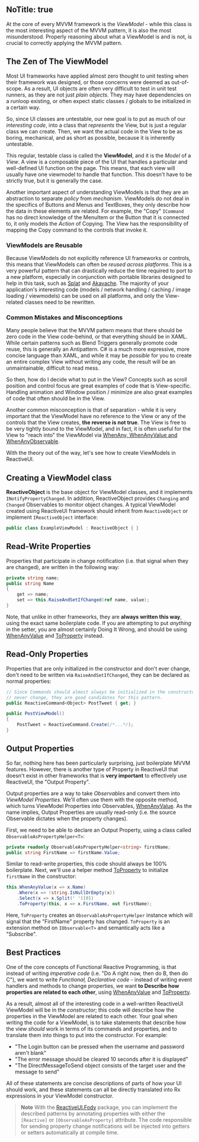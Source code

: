 NoTitle: true
---
At the core of every MVVM framework is the *ViewModel* - while this class is the most interesting aspect of the MVVM pattern, it is also the most misunderstood. Properly reasoning about what a ViewModel is and is not, is crucial to correctly applying the MVVM pattern.

## The Zen of The ViewModel

Most UI frameworks have applied almost zero thought to unit testing when their framework was designed, or those concerns were deemed as out-of-scope. As a result, UI objects are often very difficult to test in unit test runners, as they are not just *plain objects*. They may have dependencies on a runloop existing, or often expect static classes / globals to be initialized in a certain way.

So, since UI classes are untestable, our new goal is to put as much of our *interesting code*, into a class that *represents* the View, but is just a regular class we can create. Then, we want the actual code in the View to be
as boring, mechanical, and as short as possible, because it is inherently untestable.

This regular, testable class is called the **ViewModel**, and it is the *Model* of a *View*. A view is a composable piece of the UI that handles a particular and well-defined UI function on the page. This means, that each view will usually have one viewmodel to handle that function. This doesn't have to be strictly true, but it is generally the case.

Another important aspect of understanding ViewModels is that they are an abstraction to separate *policy* from *mechanism*. ViewModels do not deal in the specifics of Buttons and Menus and TextBoxes, they only describe how the data in these elements are related. For example, the "Copy" `ICommand` has no direct knowledge of the MenuItem or the Button that it is connected to, it only models the *Action* of Copying. The View has the responsibility of mapping the Copy command to the controls that invoke it.

### ViewModels are Reusable

Because ViewModels do not explicitly reference UI frameworks or controls, this means that ViewModels can often be *reused across platforms*. This is a very powerful pattern that can drastically reduce the time required to port to a new platform, especially in conjunction with portable libraries designed to help in this task, such as [Splat](https://github.com/reactiveui/splat) and [Akavache](https://github.com/reactiveui/Akavache). The majority of your application's interesting code (models / network handling / caching / image loading / viewmodels) can be used on all platforms, and only the View-related classes need to be rewritten.

### Common Mistakes and Misconceptions

Many people believe that the MVVM pattern means that there should be zero code in the View code-behind, or that everything should be in XAML. While certain patterns such as Blend Triggers generally promote code reuse, this is generally an Antipattern. C# is a much more expressive, more concise language than XAML, and while it may be *possible* for you to create an entire complex View without writing any code, the result will be an unmaintainable, difficult to read mess.

So then, how do I decide what to put in the View? Concepts such as scroll position and control focus are great examples of code that is View-specific. Handling animation and Window position / minimize are also great examples of code that often should be in the View.

Another common misconception is that of separation - while it is very important that the ViewModel have no reference to the View or any of the controls that the View creates, **the reverse is not true**. The View is free to be very tightly bound to the ViewModel, and in fact, it is often useful for the View to "reach into" the ViewModel via [WhenAny, WhenAnyValue and WhenAnyObservable](../when-any).

With the theory out of the way, let's see how to create ViewModels in ReactiveUI.

## Creating a ViewModel class

**ReactiveObject** is the base object for ViewModel classes, and it implements `INotifyPropertyChanged`. In addition, ReactiveObject provides `Changing` and `Changed` Observables to monitor object changes. A typical ViewModel created using ReactiveUI framework should inherit from `ReactiveObject` or implement `IReactiveObject` interface:

```cs
public class ExampleViewModel : ReactiveObject { }
```

## Read-Write Properties

Properties that participate in change notification (i.e. that signal when they are changed), are written in the following way:

```cs
private string name;
public string Name 
{
    get => name;
    set => this.RaiseAndSetIfChanged(ref name, value);
}
```

Note, that unlike in other frameworks, they are **always written this way**, using the exact same boilerplate code. If you are attempting to put *anything* in the setter, you are almost certainly Doing It Wrong, and should be using [WhenAnyValue](../when-any) and [ToProperty](../observable-as-property-helper) instead. 

## Read-Only Properties

Properties that are only initialized in the constructor and don't ever change, don't need to be written via `RaiseAndSetIfChanged`, they can be declared as normal properties:

```cs
// Since Commands should almost always be initialized in the constructor and
// never change, they are good candidates for this pattern.
public ReactiveCommand<Object> PostTweet { get; }

public PostViewModel()
{
    PostTweet = ReactiveCommand.Create(/*...*/);
}
```

## Output Properties

So far, nothing here has been particularly surprising, just boilerplate MVVM features. However, there is another type of Property in ReactiveUI that doesn't exist in other frameworks that is **very important** to effectively use ReactiveUI, the "Output Property".

Output properties are a way to take *Observables* and convert them into *ViewModel Properties*. We'll often use them with the opposite method, which turns ViewModel Properties into Observables, [WhenAnyValue](../when-any). As the name implies, Output Properties are usually read-only (i.e. the source Observable dictates when the property changes).

First, we need to be able to declare an Output Property, using a class called `ObservableAsPropertyHelper<T>`:

```cs
private readonly ObservableAsPropertyHelper<string> firstName;
public string FirstName => firstName.Value;
```

Similar to read-write properties, this code should always be 100% boilerplate. Next, we'll use a helper method [ToProperty](../observable-as-property-helper) to initialize `firstName` in the constructor:

```cs
this.WhenAnyValue(x => x.Name)
    .Where(x => !string.IsNullOrEmpty(x))
    .Select(x => x.Split(' ')[0])
    .ToProperty(this, x => x.FirstName, out firstName);
```

Here, `ToProperty` creates an `ObservableAsPropertyHelper` instance which will signal that the "FirstName" property has changed. `ToProperty` is an extension method on `IObservable<T>` and semantically acts like a "Subscribe".

## Best Practices

One of the core concepts of Functional Reactive Programming, is that instead of writing *imperative code* (i.e. "Do A right now, then do B, then do C"), we want to write *Functional, Declarative code* - instead of writing event handlers and methods to change properties, we want **to Describe how properties are related to each other**, using [WhenAnyValue](../when-any) and [ToProperty](../observable-as-property-helper).

As a result, almost all of the interesting code in a well-written ReactiveUI ViewModel will be in the *constructor*; this code will describe how the properties in the ViewModel are related to each other. Your goal when writing the code for a ViewModel, is to take statements that describe how the view *should* work in terms of its commands and properties, and to translate them into things to put into the constructor. For example:

* "The Login button can be pressed when the username and password aren't blank"
* "The error message should be cleared 10 seconds after it is displayed"
* "The DirectMessageToSend object consists of the target user and the message
   to send"

All of these statements are concise descriptions of parts of how your UI should work, and these statements can all be directly translated into Rx expressions in your ViewModel constructor.

> **Note** With the [ReactiveUI.Fody](./boilerplate-code) package, you can implement the described patterns by annotating properties with either the `[Reactive]` or `[ObservableAsProperty]` attribute. The code responsible for sending property change notifications will be injected into getters or setters automatically at compile time.
